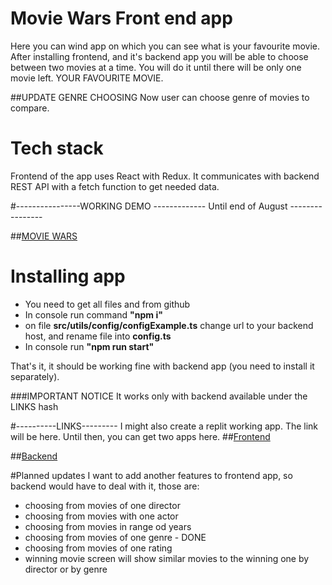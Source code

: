 # Movie Wars Front end app
Here you can wind app on which you can see what is your favourite movie. After installing frontend, and it's backend app you will be able to choose between two movies at a time. You will do it until there will be only one movie left. YOUR FAVOURITE MOVIE.

##UPDATE GENRE CHOOSING
Now user can choose genre of movies to compare.

# Tech stack
Frontend of the app uses React with Redux. It communicates with backend REST API with a fetch function to get needed data.

#----------------WORKING DEMO ------------- Until end of August ----------------

##[MOVIE WARS](https://iwomi.networkmanager.pl/)

# Installing app
* You need to get all files and from github
* In console run command **"npm i"**
* on file **src/utils/config/configExample.ts** change url to your backend host, and rename file into **config.ts** 
* In console run **"npm run start"**

That's it, it should be working fine with backend app (you need to install it separately).

###IMPORTANT NOTICE
It works only with backend available under the LINKS hash 

#----------LINKS---------
I might also create a replit working app. The link will be here. Until then, you can get two apps here.
##[Frontend](https://github.com/iwomipl/Movie-Wars-Front)

##[Backend](https://github.com/iwomipl/Movie-Wars-Back)

#Planned updates
I want to add another features to frontend app, so backend would have to deal with it, those are:
* choosing from movies of one director
* choosing from movies with one actor
* choosing from movies in range od years
* choosing from movies of one genre - DONE
* choosing from movies of one rating
* winning movie screen will show similar movies to the winning one by director or by genre